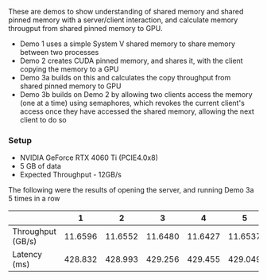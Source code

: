 These are demos to show understanding of shared memory and shared pinned memory with a server/client interaction,
and calculate memory througput from shared pinned memory to GPU.

- Demo 1 uses a simple System V shared memory to share memory between two processes
- Demo 2 creates CUDA pinned memory, and shares it, with the client copying the memory to a GPU
- Demo 3a builds on this and calculates the copy throughput from shared pinned memory to GPU
- Demo 3b builds on Demo 2 by allowing two clients access the memory (one at a time) using semaphores,
  which revokes the current client's access once they have accessed the shared memory, allowing the next client to do so

### Setup
- NVIDIA GeForce RTX 4060 Ti (PCIE4.0x8)
- 5 GB of data
- Expected Throughput - 12GB/s

The following were the results of opening the server, and running Demo 3a 5 times in a row

|                   | 1 | 2 | 3 | 4 | 5 | Mean |
|-------------------|---|---|---|---|---|---|
| Throughput (GB/s) | 11.6596 | 11.6552 | 11.6480 | 11.6427 | 11.6537 | 11.6518 |
| Latency (ms)      | 428.832 | 428.993 | 429.256 | 429.455 | 429.049 | 429.117 |
